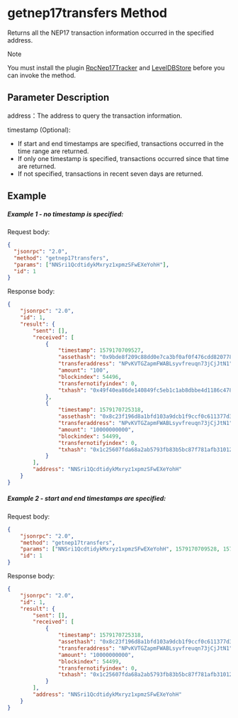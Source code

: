 # getnep17transfers Method

Returns all the NEP17 transaction information occurred in the specified address.

> [!Note]
>
> You must install the plugin [RpcNep17Tracker](https://github.com/neo-project/neo-plugins/releases) and [LevelDBStore](https://github.com/neo-project/neo-modules/releases) before you can invoke the method.

## Parameter Description

address：The address to query the transaction information.

timestamp (Optional): 

- If start and end timestamps are specified, transactions occurred in the time range are returned.
- If only one timestamp is specified, transactions occurred since that time are returned.
- If not specified, transactions in recent seven days are returned.

## Example

##### Example 1 - no timestamp is specified:

Request body:

```json
{
  "jsonrpc": "2.0",
  "method": "getnep17transfers",
  "params": ["NNSri1QcdtidykMxryz1xpmzSFwEXeYohH"],
  "id": 1
}
```

Response body:

```json
{
    "jsonrpc": "2.0",
    "id": 1,
    "result": {
        "sent": [],
        "received": [
            {
                "timestamp": 1579170709527,
                "assethash": "0x9bde8f209c88dd0e7ca3bf0af0f476cdd8207789",
                "transferaddress": "NPvKVTGZapmFWABLsyvfreuqn73jCjJtN1",
                "amount": "100",
                "blockindex": 54496,
                "transfernotifyindex": 0,
                "txhash": "0x49f40ea86de140849fc5eb1c1ab8dbbe4d1186c47807963a162338d979e79c0f"
            },
            {
                "timestamp": 1579170725318,
                "assethash": "0x8c23f196d8a1bfd103a9dcb1f9ccf0c611377d3b",
                "transferaddress": "NPvKVTGZapmFWABLsyvfreuqn73jCjJtN1",
                "amount": "10000000000",
                "blockindex": 54499,
                "transfernotifyindex": 0,
                "txhash": "0x1c25607fda68a2ab5793fb83b5bc87f781afb310127b440620b4ad176d77fa3d"
            }
        ],
        "address": "NNSri1QcdtidykMxryz1xpmzSFwEXeYohH"
    }
}
```

##### Example 2 - start and end timestamps are specified:

Request body:

```json
{
    "jsonrpc": "2.0",
    "method": "getnep17transfers",
    "params": ["NNSri1QcdtidykMxryz1xpmzSFwEXeYohH", 1579170709528, 1579170725319],
    "id": 1
}
```

Response body: 

```json
{
    "jsonrpc": "2.0",
    "id": 1,
    "result": {
        "sent": [],
        "received": [
            {
                "timestamp": 1579170725318,
                "assethash": "0x8c23f196d8a1bfd103a9dcb1f9ccf0c611377d3b",
                "transferaddress": "NPvKVTGZapmFWABLsyvfreuqn73jCjJtN1",
                "amount": "10000000000",
                "blockindex": 54499,
                "transfernotifyindex": 0,
                "txhash": "0x1c25607fda68a2ab5793fb83b5bc87f781afb310127b440620b4ad176d77fa3d"
            }
        ],
        "address": "NNSri1QcdtidykMxryz1xpmzSFwEXeYohH"
    }
}
```